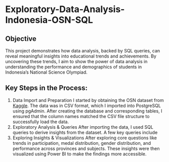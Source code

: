 # Exploratory-Data-Analysis-Indonesia-OSN-SQL
## Objective
This project demonstrates how data analysis, backed by SQL queries, can reveal meaningful insights into educational trends and achievements. By uncovering these trends, I aim to show the power of data analysis in understanding the performance and demographics of students in Indonesia’s National Science Olympiad.
## Key Steps in the Process:
1. Data Import and Preparation
I started by obtaining the OSN dataset from [Kaggle](https://www.kaggle.com/datasets/anakpindahan/indonesia-national-science-olympiad-osn). The data was in CSV format, which I imported into PostgreSQL using pgAdmin. After creating the database and corresponding tables, I ensured that the column names matched the CSV file structure to successfully load the data.
2. Exploratory Analysis & Queries
After importing the data, I used SQL queries to derive insights from the dataset. A few key queries include
3. Exploring Insights & Visualizations
After exploring core questions like trends in participation, medal distribution, gender distribution, and performance across provinces and subjects. These insights were then visualized using Power BI to make the findings more accessible.
